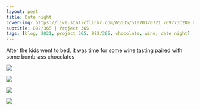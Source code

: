 ```yaml
---
layout: post
title: Date night
cover-img: https://live.staticflickr.com/65535/51070370721_769773c28e_h.jpg
subtitle: 082/365 | Project 365
tags: [blog, 2021, project 365, 082/365, chocolate, wine, date night]
---
```

<style>
  .intro-header.big-img {
    background-position:bottom
  }
</style>
After the kids went to bed, it was time for some wine tasting paired with some bomb-ass chocolates
<p class="post-img-wrap">
  <img src="https://live.staticflickr.com/65535/51070370721_769773c28e_h.jpg">
</p>
<p class="post-img-wrap">
  <img src="https://live.staticflickr.com/65535/51068750542_092815dabf_h.jpg">
</p>
<p class="post-img-wrap">
  <img src="https://live.staticflickr.com/65535/50999473560_e7b602cfac_h.jpg">
</p>
<p class="post-img-wrap">
  <img src="https://live.staticflickr.com/65535/50999473980_e57b7eadf6_h.jpg">
</p>
